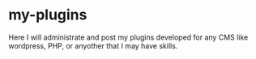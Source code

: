 # my-plugins
Here I will administrate and post my plugins developed for any CMS like wordpress, PHP, or anyother that I may have skills.
